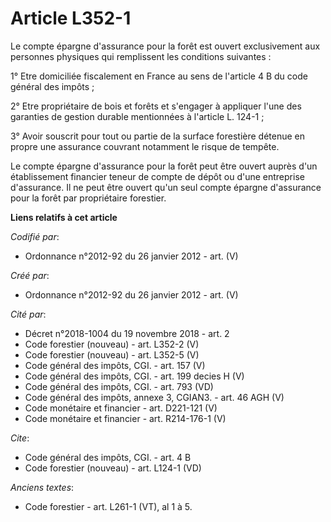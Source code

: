 # Article L352-1

Le compte épargne d'assurance pour la forêt est ouvert exclusivement aux personnes physiques qui remplissent les conditions
suivantes : 

1° Etre domiciliée fiscalement en France au sens de l'article 4 B du code général des impôts ; 

2° Etre propriétaire de bois et forêts et s'engager à appliquer l'une des garanties de gestion durable mentionnées à
l'article L. 124-1 ; 

3° Avoir souscrit pour tout ou partie de la surface forestière détenue en propre une assurance couvrant notamment le risque
de tempête. 

Le compte épargne d'assurance pour la forêt peut être ouvert auprès d'un établissement financier teneur de compte de dépôt ou
d'une entreprise d'assurance. Il ne peut être ouvert qu'un seul compte épargne d'assurance pour la forêt par propriétaire
forestier.

**Liens relatifs à cet article**

_Codifié par_:

  - Ordonnance n°2012-92 du 26 janvier 2012 - art. (V)

_Créé par_:

  - Ordonnance n°2012-92 du 26 janvier 2012 - art. (V)

_Cité par_:

  - Décret n°2018-1004 du 19 novembre 2018 - art. 2
  - Code forestier (nouveau) - art. L352-2 (V)
  - Code forestier (nouveau) - art. L352-5 (V)
  - Code général des impôts, CGI. - art. 157 (V)
  - Code général des impôts, CGI. - art. 199 decies H (V)
  - Code général des impôts, CGI. - art. 793 (VD)
  - Code général des impôts, annexe 3, CGIAN3. - art. 46 AGH (V)
  - Code monétaire et financier - art. D221-121 (V)
  - Code monétaire et financier - art. R214-176-1 (V)

_Cite_:

  - Code général des impôts, CGI. - art. 4 B
  - Code forestier (nouveau) - art. L124-1 (VD)

_Anciens textes_:

  - Code forestier - art. L261-1 (VT), al 1 à 5.
